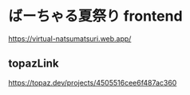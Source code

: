 # ばーちゃる夏祭り frontend
https://virtual-natsumatsuri.web.app/

## topazLink
https://topaz.dev/projects/4505516cee6f487ac360